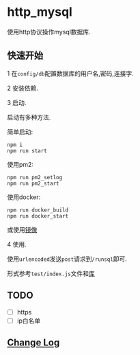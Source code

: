 # http_mysql

使用http协议操作mysql数据库.

## 快速开始

1 在`config/db`配置数据库的用户名,密码,连接字.

2 安装依赖.

3 启动.

启动有多种方法.

简单启动:

```shell
npm i
npm run start
```

使用pm2:

```shell
npm run pm2_setlog
npm run pm2_start
```

使用docker:

```shell
npm run docker_build
npm run docker_start
```

或使用[镜像](https://hub.docker.com/r/lsby/http_mysql)

4 使用.

使用`urlencoded`发送`post`请求到`/runsql`即可.

形式参考`test/index.js`文件和[库](https://www.npmjs.com/package/mysql)

## TODO

- [ ] https
- [ ] ip白名单

## [Change Log](https://github.com/lsby/http_mysql/blob/master/CHANGELOG.md)
